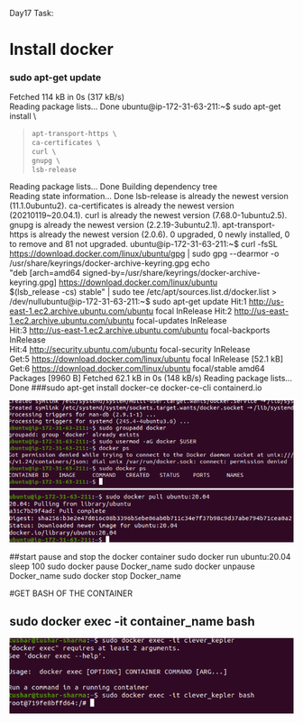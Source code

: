Day17 Task:

# Install docker
### sudo apt-get update

Fetched 114 kB in 0s (317 kB/s)                      
Reading package lists... Done
ubuntu@ip-172-31-63-211:~$ sudo apt-get install \
>     apt-transport-https \
>     ca-certificates \
>     curl \
>     gnupg \
>     lsb-release
Reading package lists... Done
Building dependency tree       
Reading state information... Done
lsb-release is already the newest version (11.1.0ubuntu2).
ca-certificates is already the newest version (20210119~20.04.1).
curl is already the newest version (7.68.0-1ubuntu2.5).
gnupg is already the newest version (2.2.19-3ubuntu2.1).
apt-transport-https is already the newest version (2.0.6).
0 upgraded, 0 newly installed, 0 to remove and 81 not upgraded.
ubuntu@ip-172-31-63-211:~$ curl -fsSL https://download.docker.com/linux/ubuntu/gpg | sudo gpg --dearmor -o /usr/share/keyrings/docker-archive-keyring.gpg
echo \
  "deb [arch=amd64 signed-by=/usr/share/keyrings/docker-archive-keyring.gpg] https://download.docker.com/linux/ubuntu \
  $(lsb_release -cs) stable" | sudo tee /etc/apt/sources.list.d/docker.list > /dev/nullubuntu@ip-172-31-63-211:~$ sudo apt-get update
Hit:1 http://us-east-1.ec2.archive.ubuntu.com/ubuntu focal InRelease
Hit:2 http://us-east-1.ec2.archive.ubuntu.com/ubuntu focal-updates InRelease                           
Hit:3 http://us-east-1.ec2.archive.ubuntu.com/ubuntu focal-backports InRelease                         
Hit:4 http://security.ubuntu.com/ubuntu focal-security InRelease                                       
Get:5 https://download.docker.com/linux/ubuntu focal InRelease [52.1 kB]  
Get:6 https://download.docker.com/linux/ubuntu focal/stable amd64 Packages [9960 B]
Fetched 62.1 kB in 0s (148 kB/s)
Reading package lists... Done
 ###sudo apt-get install docker-ce docker-ce-cli containerd.io
 
 <img src=dockerinstall.png>
 <img src=pull.png>
 
 ##start pause and stop the docker container
 sudo docker run ubuntu:20.04 sleep 100
sudo docker pause Docker_name 
sudo docker unpause Docker_name 
sudo docker stop Docker_name

 #GET BASH OF THE CONTAINER
 
 ## sudo docker exec -it container_name bash
 
 <img src=bash.png>
